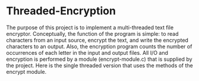 # Threaded-Encryption
The purpose of this project is to implement a multi-threaded text file encryptor. Conceptually, the function of the program is simple: to read characters from an input source, encrypt the text, and write the encrypted characters to an output. Also, the encryption program counts the number of occurrences of each letter in the input and output files. All I/O and encryption is performed by a module (encrypt-module.c) that is supplied by the project. Here is the single threaded version that uses the methods of the encrypt module.
